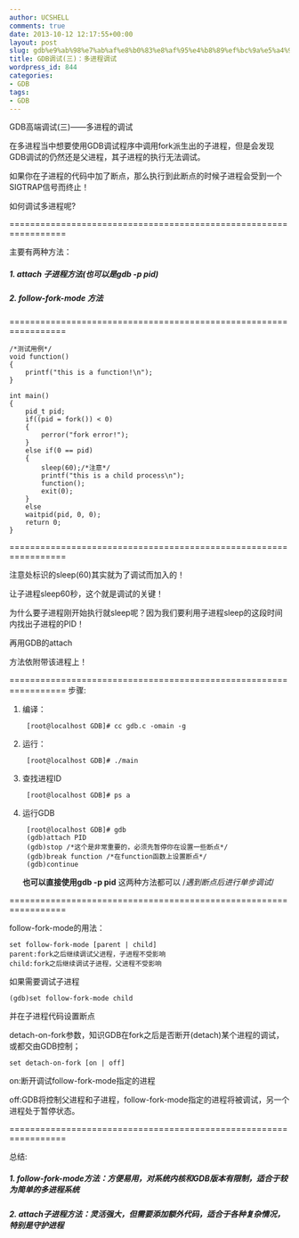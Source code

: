 ```yaml
---
author: UCSHELL
comments: true
date: 2013-10-12 12:17:55+00:00
layout: post
slug: gdb%e9%ab%98%e7%ab%af%e8%b0%83%e8%af%95%e4%b8%89%ef%bc%9a%e5%a4%9a%e8%bf%9b%e7%a8%8b%e8%b0%83%e8%af%95
title: GDB调试(三)：多进程调试
wordpress_id: 844
categories:
- GDB
tags:
- GDB
---
```


GDB高端调试(三)——多进程的调试

在多进程当中想要使用GDB调试程序中调用fork派生出的子进程，但是会发现GDB调试的仍然还是父进程，其子进程的执行无法调试。

如果你在子进程的代码中加了断点，那么执行到此断点的时候子进程会受到一个SIGTRAP信号而终止！

如何调试多进程呢?

=================================================================

主要有两种方法：
##### 1. attach 子进程方法(也可以是gdb -p pid)
##### 2. follow-fork-mode 方法

=================================================================


    
    /*测试用例*/
    void function()
    {
    	printf("this is a function!\n");
    }
    
    int main()
    {
    	pid_t pid;
    	if((pid = fork()) < 0)
    	{
    		perror("fork error!");
    	}
    	else if(0 == pid)
    	{
    		sleep(60);/*注意*/
    		printf("this is a child process\n");
    		function();
    		exit(0);
    	}
    	else
    	waitpid(pid, 0, 0);
    	return 0;
    }


=================================================================

注意处标识的sleep(60)其实就为了调试而加入的！

让子进程sleep60秒，这个就是调试的关键！

为什么要子进程刚开始执行就sleep呢？因为我们要利用子进程sleep的这段时间内找出子进程的PID！

再用GDB的attach

方法依附带该进程上！

=================================================================
步骤:
1. 编译：

		[root@localhost GDB]# cc gdb.c -omain -g
    
2. 运行：
	
    	[root@localhost GDB]# ./main

3. 查找进程ID

		[root@localhost GDB]# ps a

4. 运行GDB

        [root@localhost GDB]# gdb
        (gdb)attach PID
        (gdb)stop /*这个是非常重要的，必须先暂停你在设置一些断点*/
        (gdb)break function /*在function函数上设置断点*/
        (gdb)continue
	**也可以直接使用gdb -p pid** 这两种方法都可以
	/*遇到断点后进行单步调试*/

=================================================================

follow-fork-mode的用法：
	
    set follow-fork-mode [parent | child]
    parent:fork之后继续调试父进程，子进程不受影响
    child:fork之后继续调试子进程，父进程不受影响

如果需要调试子进程
	
    (gdb)set follow-fork-mode child

并在子进程代码设置断点

detach-on-fork参数，知识GDB在fork之后是否断开(detach)某个进程的调试，或都交由GDB控制；

    set detach-on-fork [on | off]

on:断开调试follow-fork-mode指定的进程

off:GDB将控制父进程和子进程，follow-fork-mode指定的进程将被调试，另一个进程处于暂停状态。

=================================================================

总结:
##### 1. follow-fork-mode方法：方便易用，对系统内核和GDB版本有限制，适合于较为简单的多进程系统

##### 2. attach子进程方法：灵活强大，但需要添加额外代码，适合于各种复杂情况，特别是守护进程
